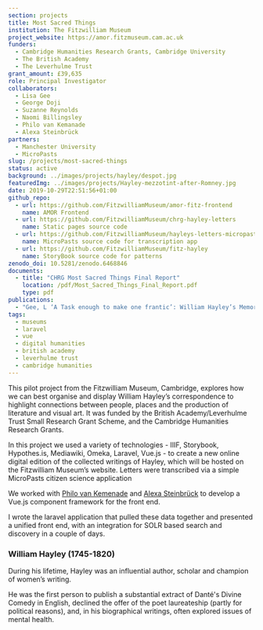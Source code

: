```yaml
---
section: projects
title: Most Sacred Things
institution: The Fitzwilliam Museum
project_website: https://amor.fitzmuseum.cam.ac.uk
funders:
  - Cambridge Humanities Research Grants, Cambridge University
  - The British Academy
  - The Leverhulme Trust
grant_amount: £39,635
role: Principal Investigator
collaborators:
  - Lisa Gee
  - George Doji
  - Suzanne Reynolds
  - Naomi Billingsley
  - Philo van Kemanade
  - Alexa Steinbrück
partners:
  - Manchester University
  - MicroPasts
slug: /projects/most-sacred-things
status: active
background: ../images/projects/hayley/despot.jpg
featuredImg: ../images/projects/Hayley-mezzotint-after-Romney.jpg
date: 2019-10-29T22:51:56+01:00
github_repo: 
  - url: https://github.com/FitzwilliamMuseum/amor-fitz-frontend
    name: AMOR Frontend
  - url: https://github.com/FitzwilliamMuseum/chrg-hayley-letters
    name: Static pages source code
  - url: https://github.com/FitzwilliamMuseum/hayleys-letters-micropasts
    name: MicroPasts source code for transcription app
  - url: https://github.com/FitzwilliamMuseum/fitz-hayley
    name: StoryBook source code for patterns
zenodo_doi: 10.5281/zenodo.6468846
documents: 
  - title: "CHRG Most Sacred Things Final Report"
    location: /pdf/Most_Sacred_Things_Final_Report.pdf
    type: pdf
publications:
  - "Gee, L ‘A Task enough to make one frantic’: William Hayley’s Memorialising, European Journal of Life Writing, 9 (2020): DOI https://doi.org/10.21827/ejlw.9.36899"
tags:
  - museums
  - laravel
  - vue
  - digital humanities
  - british academy
  - leverhulme trust
  - cambridge humanities
---
```

This pilot project from the Fitzwilliam Museum, Cambridge, explores how we can best organise and display William Hayley’s 
correspondence to highlight connections between people, places and the production of literature and visual art. It was 
funded by the British Academy/Leverhulme Trust Small Research Grant Scheme, and the Cambridge Humanities Research Grants.

In this project we used a variety of technologies - IIIF, Storybook, Hypothes.is, Mediawiki, Omeka, Laravel, Vue.js - to create a new online digital edition of 
the collected writings of Hayley, which will be hosted on the Fitzwilliam Museum’s website. Letters were transcribed via
a simple MicroPasts citizen science application

We worked with [Philo van Kemenade](https://phivk.com/) and [Alexa Steinbrück](https://alexasteinbruck.com) to develop a Vue.js component framework for the front end. 

I wrote the laravel application that pulled these data together and presented a unified front end, with an integration 
for SOLR based search and discovery in a couple of days. 

### William Hayley (1745-1820)

During his lifetime, Hayley was an influential author, scholar and champion of women’s writing. 

He was the first person to publish a substantial extract of Danté's Divine Comedy in English, declined the offer of the 
poet laureateship (partly for political reasons), and, in his biographical writings, often explored issues of mental health. 
